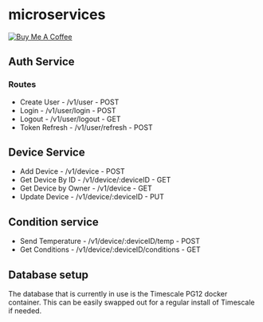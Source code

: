 # microservices

<a href="https://www.buymeacoffee.com/mattvogel" target="_blank">
	<img src="https://www.buymeacoffee.com/assets/img/custom_images/orange_img.png" alt="Buy Me A Coffee" style="height: auto !important;width: auto !important;" >
</a>

## Auth Service
###  Routes
 * Create User - /v1/user - POST
 * Login - /v1/user/login - POST
 * Logout - /v1/user/logout - GET
 * Token Refresh - /v1/user/refresh - POST

## Device Service
 * Add Device - /v1/device - POST
 * Get Device By ID - /v1/device/:deviceID - GET
 * Get Device by Owner - /v1/device - GET
 * Update Device - /v1/device/:deviceID - PUT

## Condition service
 * Send Temperature - /v1/device/:deviceID/temp - POST
 * Get Conditions - /v1/device/:deviceID/conditions - GET

## Database setup
The database that is currently in use is the Timescale PG12 docker container. This can be easily swapped out for a regular install of Timescale if needed.

